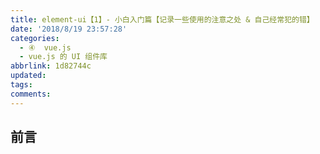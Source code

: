 ```yaml
---
title: element-ui【1】- 小白入门篇【记录一些使用的注意之处 & 自己经常犯的错】
date: '2018/8/19 23:57:28'
categories:
  - ④  vue.js
  - vue.js 的 UI 组件库
abbrlink: 1d82744c
updated:
tags:
comments:
---
```

## 前言